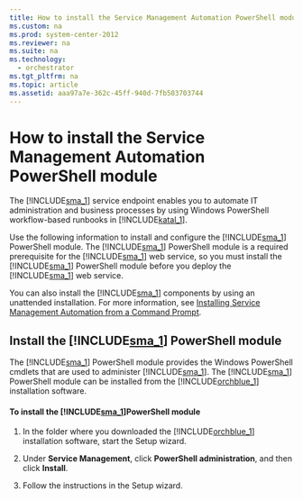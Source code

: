 ```yaml
---
title: How to install the Service Management Automation PowerShell module
ms.custom: na
ms.prod: system-center-2012
ms.reviewer: na
ms.suite: na
ms.technology: 
  - orchestrator
ms.tgt_pltfrm: na
ms.topic: article
ms.assetid: aaa97a7e-362c-45ff-940d-7fb503703744
---
```

# How to install the Service Management Automation PowerShell module
The [!INCLUDE[sma_1](../../Token/sma_1_md.md)] service endpoint enables you to automate IT administration and business processes by using Windows PowerShell workflow\-based runbooks in [!INCLUDE[katal_1](../../Token/katal_1_md.md)].

Use the following information to install and configure the [!INCLUDE[sma_1](../../Token/sma_1_md.md)] PowerShell module. The [!INCLUDE[sma_1](../../Token/sma_1_md.md)] PowerShell module is a required prerequisite for the [!INCLUDE[sma_1](../../Token/sma_1_md.md)] web service, so you must install the [!INCLUDE[sma_1](../../Token/sma_1_md.md)] PowerShell module before you deploy the [!INCLUDE[sma_1](../../Token/sma_1_md.md)] web service.

You can also install the [!INCLUDE[sma_1](../../Token/sma_1_md.md)] components by using an unattended installation. For more information, see [Installing Service Management Automation from a Command Prompt](http://go.microsoft.com/fwlink/p/?LinkId=313193).

## Install the [!INCLUDE[sma_1](../../Token/sma_1_md.md)] PowerShell module
The [!INCLUDE[sma_1](../../Token/sma_1_md.md)] PowerShell module provides the Windows PowerShell cmdlets that are used to administer [!INCLUDE[sma_1](../../Token/sma_1_md.md)]. The [!INCLUDE[sma_1](../../Token/sma_1_md.md)] PowerShell module can be installed from the [!INCLUDE[orchblue_1](../../Token/orchblue_1_md.md)] installation software.

#### To install the [!INCLUDE[sma_1](../../Token/sma_1_md.md)]PowerShell module

1.  In the folder where you downloaded the [!INCLUDE[orchblue_1](../../Token/orchblue_1_md.md)] installation software, start the Setup wizard.

2.  Under **Service Management**, click **PowerShell administration**, and then click **Install**.

3.  Follow the instructions in the Setup wizard.


